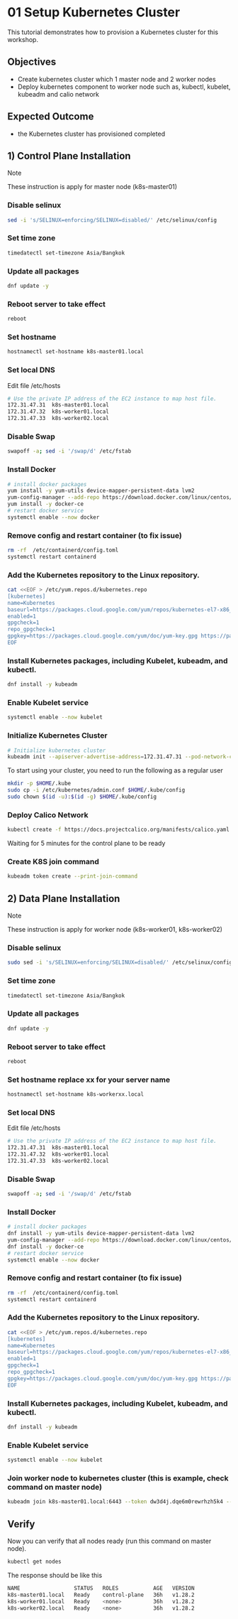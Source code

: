 # 01 Setup Kubernetes Cluster
This tutorial demonstrates how to provision a Kubernetes cluster for this workshop.

## Objectives
- Create kubernetes cluster which 1 master node and 2 worker nodes
- Deploy kubernetes component to worker node such as, kubectl, kubelet, kubeadm and calio network

## Expected Outcome
- the Kubernetes cluster has provisioned completed

## 1) Control Plane Installation
> [!NOTE]
> These instruction is apply for master node (k8s-master01)
### Disable selinux 
```sh
sed -i 's/SELINUX=enforcing/SELINUX=disabled/' /etc/selinux/config
```
### Set time zone
```sh
timedatectl set-timezone Asia/Bangkok
```

### Update all packages
```sh
dnf update -y
```
### Reboot server to take effect
```sh
reboot
```
### Set hostname
```sh
hostnamectl set-hostname k8s-master01.local
```
### Set local DNS 
Edit file /etc/hosts
```sh
# Use the private IP address of the EC2 instance to map host file.
172.31.47.31  k8s-master01.local
172.31.47.32  k8s-worker01.local
172.31.47.33  k8s-worker02.local
```
### Disable Swap 
```sh
swapoff -a; sed -i '/swap/d' /etc/fstab 
```
### Install Docker
```sh
# install docker packages
yum install -y yum-utils device-mapper-persistent-data lvm2 
yum-config-manager --add-repo https://download.docker.com/linux/centos/docker-ce.repo 
yum install -y docker-ce 
# restart docker service
systemctl enable --now docker 
```
### Remove config and restart container (to fix issue)
```sh
rm -rf  /etc/containerd/config.toml 
systemctl restart containerd 
```
### Add the Kubernetes repository to the Linux repository.
```sh
cat <<EOF > /etc/yum.repos.d/kubernetes.repo
[kubernetes]
name=Kubernetes
baseurl=https://packages.cloud.google.com/yum/repos/kubernetes-el7-x86_64
enabled=1
gpgcheck=1
repo_gpgcheck=1
gpgkey=https://packages.cloud.google.com/yum/doc/yum-key.gpg https://packages.cloud.google.com/yum/doc/rpm-package-key.gpg
EOF 
```
### Install Kubernetes packages, including Kubelet, kubeadm, and kubectl.
```sh
dnf install -y kubeadm
```
### Enable Kubelet service 
```sh
systemctl enable --now kubelet
```
### Initialize Kubernetes Cluster 
```sh
# Initialize kubernetes cluster
kubeadm init --apiserver-advertise-address=172.31.47.31 --pod-network-cidr=192.168.0.0/16
```
To start using your cluster, you need to run the following as a regular user
```sh
mkdir -p $HOME/.kube
sudo cp -i /etc/kubernetes/admin.conf $HOME/.kube/config
sudo chown $(id -u):$(id -g) $HOME/.kube/config
```

### Deploy Calico Network 
```sh
kubectl create -f https://docs.projectcalico.org/manifests/calico.yaml
```
Waiting for 5 minutes for the control plane to be ready
### Create K8S join command
```sh
kubeadm token create --print-join-command 
```


## 2) Data Plane Installation
> [!NOTE]
> These instruction is apply for worker node (k8s-worker01, k8s-worker02)

### Disable selinux 
```sh
sudo sed -i 's/SELINUX=enforcing/SELINUX=disabled/' /etc/selinux/config
```
### Set time zone
```sh
timedatectl set-timezone Asia/Bangkok
```
### Update all packages
```sh
dnf update -y
```
### Reboot server to take effect
```sh
reboot
```
### Set hostname replace xx for your server name
```sh
hostnamectl set-hostname k8s-workerxx.local
```
### Set local DNS 
Edit file /etc/hosts
```sh
# Use the private IP address of the EC2 instance to map host file.
172.31.47.31  k8s-master01.local
172.31.47.32  k8s-worker01.local
172.31.47.33  k8s-worker02.local
```
### Disable Swap 
```sh
swapoff -a; sed -i '/swap/d' /etc/fstab 
```
### Install Docker
```sh
# install docker packages
dnf install -y yum-utils device-mapper-persistent-data lvm2 
yum-config-manager --add-repo https://download.docker.com/linux/centos/docker-ce.repo 
dnf install -y docker-ce 
# restart docker service
systemctl enable --now docker 
```
### Remove config and restart container (to fix issue)
```sh
rm -rf  /etc/containerd/config.toml 
systemctl restart containerd 
```
### Add the Kubernetes repository to the Linux repository.
```sh
cat <<EOF > /etc/yum.repos.d/kubernetes.repo
[kubernetes]
name=Kubernetes
baseurl=https://packages.cloud.google.com/yum/repos/kubernetes-el7-x86_64
enabled=1
gpgcheck=1
repo_gpgcheck=1
gpgkey=https://packages.cloud.google.com/yum/doc/yum-key.gpg https://packages.cloud.google.com/yum/doc/rpm-package-key.gpg
EOF 
```
### Install Kubernetes packages, including Kubelet, kubeadm, and kubectl.
```sh
dnf install -y kubeadm
```
### Enable Kubelet service 
```sh
systemctl enable --now kubelet
```
### Join worker node to kubernetes cluster (this is example, check command on master node)
```sh
kubeadm join k8s-master01.local:6443 --token dw3d4j.dqe6m0rewrhzh5k4 --discovery-token-ca-cert-hash sha256:a9babf7f033fd6979b1ba89ff44c7dfe43f28ea2fbe1949fce5efccc511c465b
```

## Verify
Now you can verify that all nodes ready (run this command on master node).
```sh
kubectl get nodes
```
The response should be like this
```sh
NAME                 STATUS   ROLES           AGE   VERSION
k8s-master01.local   Ready    control-plane   36h   v1.28.2
k8s-worker01.local   Ready    <none>          36h   v1.28.2
k8s-worker02.local   Ready    <none>          36h   v1.28.2
```